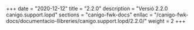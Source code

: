 +++
date        = "2020-12-12"
title       = "2.2.0"
description = "Versió 2.2.0 canigo.support.lopd"
sections    = "canigo-fwk-docs"
enllac		= "/canigo-fwk-docs/documentacio-llibreries/canigo.support.lopd/2.2.0/"
weight		= 2
+++
